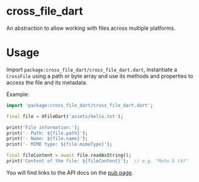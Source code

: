 # cross_file_dart

An abstraction to allow working with files across multiple platforms.

# Usage

Import `package:cross_file_dart/cross_file_dart.dart`, instantiate a `CrossFile` 
using a path or byte array and use its methods and properties to 
access the file and its metadata.

Example:

```dart
import 'package:cross_file_dart/cross_file_dart.dart';

final file = XFileDart('assets/hello.txt');

print('File information:');
print('- Path: ${file.path}');
print('- Name: ${file.name}');
print('- MIME type: ${file.mimeType}');

final fileContent = await file.readAsString();
print('Content of the file: ${fileContent}');  // e.g. "Moto G (4)"
```

You will find links to the API docs on the [pub page](https://pub.dev/packages/cross_file).
